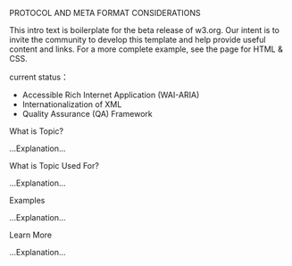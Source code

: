 PROTOCOL AND META FORMAT CONSIDERATIONS

This intro text is boilerplate for the beta release of w3.org. Our intent is to invite the community to develop this template and help provide useful content and links. For a more complete example, see the page for HTML & CSS.

current status：
+ Accessible Rich Internet Application (WAI-ARIA)
+ Internationalization of XML
+ Quality Assurance (QA) Framework

What is Topic?

...Explanation...

What is Topic Used For?

...Explanation...

Examples

...Explanation...

Learn More

...Explanation...